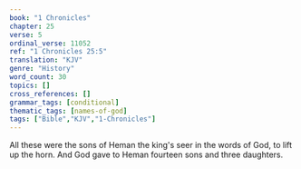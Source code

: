 ```yaml
---
book: "1 Chronicles"
chapter: 25
verse: 5
ordinal_verse: 11052
ref: "1 Chronicles 25:5"
translation: "KJV"
genre: "History"
word_count: 30
topics: []
cross_references: []
grammar_tags: [conditional]
thematic_tags: [names-of-god]
tags: ["Bible","KJV","1-Chronicles"]
---
```

All these were the sons of Heman the king's seer in the words of God, to lift up the horn. And God gave to Heman fourteen sons and three daughters.
